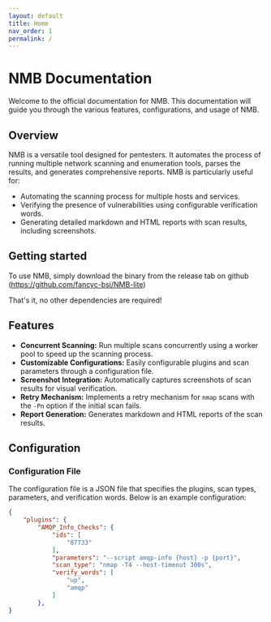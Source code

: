 ```yaml
---
layout: default
title: Home
nav_order: 1
permalink: /
---
```


# NMB Documentation

Welcome to the official documentation for NMB. This documentation will guide you through the various features, configurations, and usage of NMB.

## Overview

NMB is a versatile tool designed for pentesters. It automates the process of running multiple network scanning and enumeration tools, parses the results, and generates comprehensive reports. NMB is particularly useful for:

- Automating the scanning process for multiple hosts and services.
- Verifying the presence of vulnerabilities using configurable verification words.
- Generating detailed markdown and HTML reports with scan results, including screenshots.

## Getting started

To use NMB, simply download the binary from the release tab on github (https://github.com/fancyc-bsi/NMB-lite)

That's it, no other dependencies are required!

## Features

- **Concurrent Scanning:** Run multiple scans concurrently using a worker pool to speed up the scanning process.
- **Customizable Configurations:** Easily configurable plugins and scan parameters through a configuration file.
- **Screenshot Integration:** Automatically captures screenshots of scan results for visual verification.
- **Retry Mechanism:** Implements a retry mechanism for `nmap` scans with the `-Pn` option if the initial scan fails.
- **Report Generation:** Generates markdown and HTML reports of the scan results.

## Configuration

### Configuration File

The configuration file is a JSON file that specifies the plugins, scan types, parameters, and verification words. Below is an example configuration:

```json
{
    "plugins": {
        "AMQP_Info_Checks": {
            "ids": [
                "87733"
            ],
            "parameters": "--script amqp-info {host} -p {port}",
            "scan_type": "nmap -T4 --host-timeout 300s",
            "verify_words": [
                "up",
                "amqp"
            ]
        },
}
```
